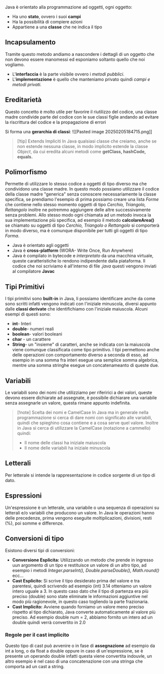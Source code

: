 
Java è orientato alla programmazione ad oggetti, ogni oggetto:
- Ha uno **stato**, ovvero i suoi **campi**
- Ha la possibilità di compiere azioni
- Appartiene a una **classe** che ne indica il tipo

## Incapsulamento 
Tramite questo metodo andiamo a nascondere i dettagli di un oggetto che non devono essere manomessi ed esponiamo soltanto quello che noi vogliamo.
- L'**interfaccia** è la parte visibile ovvero i *metodi pubblici*.
- L'**implementazione** è quello che manteniamo privato quindi *campi e metodi privati.*

## Ereditarietà
Questo concetto è molto utile per favorire il riutilizzo del codice, una classe madre condivide parte del codice con le sue classi figlie andando ad evitare la riscrittura del codice e la propagazione di errori

Si forma una **gerarchia di classi**:
![[Pasted image 20250205184715.png]]

>[!tip] Extends Impliciti
>In Java qualsiasi classe che creiamo, anche se non estende nessuna classe, in modo implicito estende la classe *Object*, da cui eredita alcuni metodi come **getClass, hashCode, equals.**

## Polimorfismo
Permette di utilizzare lo stesso codice a oggetti di tipo diverso ma che condividono una classe madre. In questo modo possiamo utilizzare il codice della classe madre "generica" senza conoscere necessariamente la classe specifica, se prendiamo l'esempio di prima possiamo creare una lista *Forme* che contiene nello stesso momento oggetti di tipo *Cerchio, Triangolo, Rettangolo* inoltre ne potremmo aggiungere delle altre successivamente senza problemi. Allo stesso modo ogni chiamata ad un metodo invoca la sua implementazione più specifica, ad esempio il metodo **calcolareArea()** se chiamato su oggetti di tipo *Cerchio, Triangolo o Rettangolo* si comporterà in modo diverso, ma è comunque disponibile per tutti gli oggetti di tipo *Forma*.

- Java è orientato agli oggetti
- Java è **cross-platform** (WORA- Write Once, Run Anywhere)
- Java è compilato in bytecode e *interpretato* da una macchina virtuale, queste caratteristiche lo rendono indipendente dalla piataforma. Il codice che noi scriviamo è all'interno di file *.java* questi vengono inviati al compilatore **Javac** 

## Tipi Primitivi 
I tipi primitivi sono **built-in** in Java, li possiamo identificare anche da come sono scritti infatti vengono indicati con l'iniziale minuscola, diversi appunto dalle **classi derivate** che identifichiamo con l'iniziale maiuscola. Alcuni esempi di questi sono:
- **int**- Interi
- **double**- numeri reali
- **boolean**- valori booleani
- **char** - un carattere
- **String**- un "insieme" di caratteri, anche se indicata con la maiuscola viene comunque classificata come tipo primitivo. I tipi permettono anche delle operazioni con comportamento diverso a seconda di esso, ad esempio in una somma fra interi esegue una semplice somma algebrica, mentre una somma stringhe esegue un concatenameanto di queste due.

## Variabili 

Le variabili sono dei nomi che utilizziamo per riferirici a dei valori, queste devono essere dichiarate ad assegnate, è possibile  dichiarare una variabile senza assegnarle un valore, questa rimane appunto indefinita.

>[!note] Scelta dei nomi e CamelCase
>In Java ma in generale nella programmazione si cerca di dare nomi con significato alle variabili, quindi che spieghino cosa contiene e a cosa serve quel valore. Inoltre in Java si cerca di utilizzare la CamelCase (notazione a cammello) quindi:
>- Il nome delle classi ha iniziale maiuscola
>- Il nome delle variabili ha iniziale minuscola

## Letterali 
Per letterale si intende la rappresentazione in codice sorgente di un tipo di dato.
## Espressioni
Un'espressione è un letterale, una variabile o una sequenza di operazioni su letterali e/o variabili che producono un valore. In Java le operazioni hanno delle precedenze, prima vengono eseguite moltiplicazioni, divisioni, resti (%), poi somme e differenze.
## Conversioni di tipo 
Esistono diversi tipi di conversioni:
- **Conversione Esplicita:** Utilizzando un metodo che prende in ingresso uun argomento di un tipo e restituisce un valore di un altro tipo, ad esempio i metodi *Integer.parseInt(), Double.parseDouble(), Math.round()* ecc...
- **Cast Esplicito:** Si scrive il tipo desiderato prima del valore e tra parentesi, quindi scrivendo ad esempio (int) 3.14 otteniamo un valore intero uguale a 3. In questo caso dato che il tipo di partenza era più preciso (double) sono state eliminate le informazioni aggiuntive nel modo più ragionevole, in questo caso togliendo la parte frazionaria.
- **Cast Implicito:** Avviene quando forniamo un valore meno preciso rispetto al tipo dichiarato, Java converte automaticamente al valore più preciso. Ad esempio double num = 2, abbiamo fornito un intero ad un double quindi verrà convertito in 2.0
### Regole per il cast implicito
Questo tipo di cast può avvenire o in fase di **assegnazione** ad esempio da int a long, o da float a double oppure in caso di un'espressione, se è presente un operando double infatti questa viene convertita indouvle, un altro esempio è nel caso di una concatenazione con una stringa che comporta ad un cast a string.




